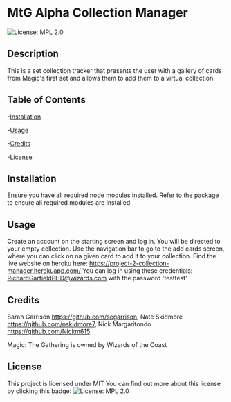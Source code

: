 # MtG Alpha Collection Manager

![License: MPL 2.0](https://img.shields.io/badge/License-MPL%202.0-brightgreen.svg)

## Description

This is a set collection tracker that presents the user with a gallery of cards from Magic's first set and allows them to add them to a virtual collection.


## Table of Contents

-[Installation](#Installation)

-[Usage](#Usage)

-[Credits](#Credits)

-[License](#License)


## Installation

Ensure you have all required node modules installed. Refer to the package to ensure all required modules are installed.


## Usage

Create an account on the starting screen and log in. You will be directed to your empty collection. Use the navigation bar to go to the add cards screen, where you can click on na given card to add it to your collection. Find the live website on heroku here: https://project-2-collection-manager.herokuapp.com/ You can log in using these credentials: RichardGarfieldPHD@wizards.com with the password 'testtest'


## Credits

Sarah Garrison https://github.com/segarrison, Nate Skidmore https://github.com/nskidmore7, Nick Margaritondo https://github.com/Nickm615

Magic: The Gathering is owned by Wizards of the Coast


## License

This project is licensed under MIT
You can find out more about this license by clicking this badge: ![License: MPL 2.0](https://img.shields.io/badge/License-MPL%202.0-brightgreen.svg)

